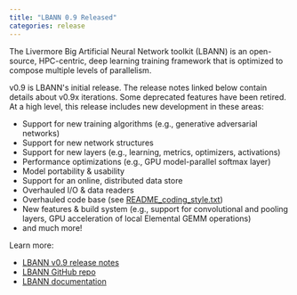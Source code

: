 ```yaml
---
title: "LBANN 0.9 Released"
categories: release
---
```


The Livermore Big Artificial Neural Network toolkit (LBANN) is an open-source, HPC-centric, deep learning training framework that is optimized to compose multiple levels of parallelism.

v0.9 is LBANN's initial release. The release notes linked below contain details about v0.9x iterations. Some deprecated features have been retired. At a high level, this release includes new development in these areas:

- Support for new training algorithms (e.g., generative adversarial networks)
- Support for new network structures
- Support for new layers (e.g., learning, metrics, optimizers, activations)
- Performance optimizations (e.g., GPU model-parallel softmax layer)
- Model portability & usability
- Support for an online, distributed data store
- Overhauled I/O & data readers
- Overhauled code base (see [README_coding_style.txt](https://github.com/LLNL/lbann/blob/develop/README_coding_style.txt))
- New features & build system (e.g., support for convolutional and pooling layers, GPU acceleration of local Elemental GEMM operations)
- and much more!

Learn more:

- [LBANN v0.9 release notes](https://github.com/LLNL/lbann/releases)
- [LBANN GitHub repo](https://github.com/LLNL/lbann)
- [LBANN documentation](https://github.com/LLNL/lbann/tree/develop/docs)
